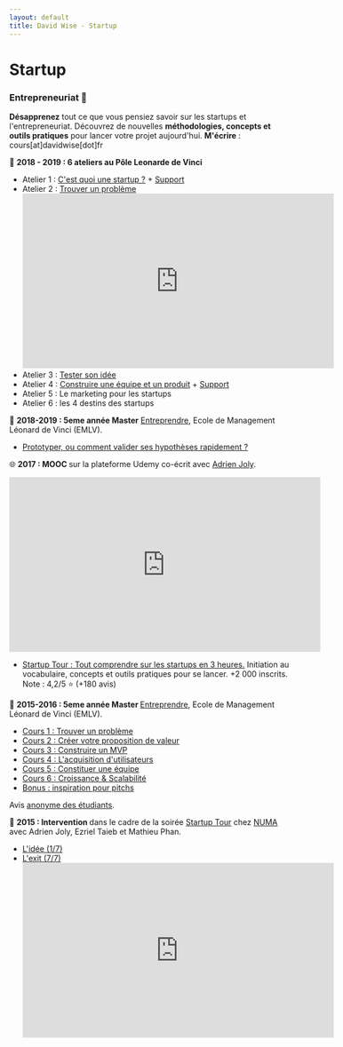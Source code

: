 ```yaml
---
layout: default
title: David Wise - Startup
---
```


<div class="post">
	<h1 class="pageTitle">Startup</h1>

<h3> Entrepreneuriat️ 🚀</h3>

<p><b>Désapprenez</b> tout ce que vous pensiez savoir sur les startups et l'entrepreneuriat. Découvrez de nouvelles <b>méthodologies, concepts et outils pratiques</b> pour lancer votre projet aujourd'hui. <b>M'écrire</b> : cours[at]davidwise[dot]fr </p>


<p>🏢 <b> 2018 - 2019 : 6 ateliers au Pôle Leonarde de Vinci </b> 

<p> 
<ul>
<li>Atelier 1 : <a href="https://youtu.be/97nmv6YpUP0">C'est quoi une startup ?</a> + <a href="https://pasteapp.com/p/5Lg98xuMZ8D">Support</a> </li> 
<li> Atelier 2 : <a href="https://youtu.be/pDnO2hpxT48">Trouver un problème</a> 
<iframe width="560" height="315" src="https://www.youtube.com/embed/pDnO2hpxT48" frameborder="0" allow="accelerometer; autoplay; encrypted-media; gyroscope; picture-in-picture" allowfullscreen></iframe>
</li> 
<li>Atelier 3 : <a href="https://youtu.be/Ed7E0ujzNAc">Tester son idée</a></li> 
<li> Atelier 4 : <a href="https://www.youtube.com/watch?v=aNcSp1D_J94">Construire une équipe et un produit</a> + <a href="https://pasteapp.com/p/W5i9SZLE88L">Support</a> </li> 
<li> Atelier 5 : Le marketing pour les startups </li>
<li> Atelier 6 : les 4 destins des startups </li>
</ul>
</p>

<p>🏢 <b> 2018-2019 : 5eme année Master</b> <u>Entreprendre</u>, Ecole de Management Léonard de Vinci (EMLV). </p>
<ul>

<li><a href="https://pasteapp.com/p/56HLdRVb8gn"> Prototyper, ou comment valider ses hypothèses rapidement ? </a></li>
</ul>

<p>🌐 <b> 2017 : MOOC </b> sur la plateforme Udemy co-écrit avec <a href="http://adrienjoly.com/">Adrien Joly</a>. 

<p><iframe width="560" height="315" src="https://www.youtube.com/embed/WAj70jDQZF8" frameborder="0" allow="autoplay; encrypted-media" allowfullscreen></iframe></p>

<ul>
<li><a href="https://www.udemy.com/startuptour/ ">Startup Tour : Tout comprendre sur les startups en 3 heures.</a> Initiation au vocabulaire, concepts et outils pratiques pour se lancer. +2 000 inscrits. Note : 4,2/5 ⭐ (+180 avis) </li>
</ul>

</p>

<p>🏢 <b> 2015-2016 : 5eme année Master </b> <u>Entreprendre</u>, Ecole de Management Léonard de Vinci (EMLV).</p>
<ul>
<li><a href="/assets/mydoc/StartupClass/STARTUP_CLASS_1DW.pdf">Cours 1 : Trouver un problème</a></li>
<li><a href="/assets/mydoc/StartupClass/STARTUP_CLASS_2DW.pdf">Cours 2 : Créer votre proposition de valeur</a> </li>  
<li><a href="/assets/mydoc/StartupClass/STARTUP_CLASS_3DW.pdf">Cours 3 : Construire un MVP</a></li> 
<li><a href="/assets/mydoc/StartupClass/STARTUP_CLASS_4DW.pdf">Cours 4 : L'acquisition d'utilisateurs</a></li> 
<li><a href="/assets/mydoc/StartupClass/STARTUP_CLASS_5DW.pdf">Cours 5 : Constituer une équipe</a> </li> 
<li><a href="/assets/mydoc/StartupClass/STARTUP_CLASS_6DW.pdf">Cours 6 : Croissance & Scalabilité</a> </li> 
<li><a href="/pitch-perfect">Bonus : inspiration pour pitchs</a></li>
</ul>

<p>Avis <a href="https://davidwise.typeform.com/report/jDTqbH/Hcua"> anonyme des étudiants</a>.<p>

<p>🏢 <b> 2015 : Intervention </b> dans le cadre de la soirée <a href="http://startuptour.strikingly.com/">Startup Tour</a> chez <a href="https://www.numa.co/">NUMA</a> avec Adrien Joly, Ezriel Taieb
et Mathieu Phan.</p>

<ul>
<li> <a href="https://youtu.be/ha0UoMjpGq8">L'idée (1/7)</a></li>
<li> <a href="https://youtu.be/iaGoV7J9Xq8">L'exit (7/7)</a>
<iframe width="560" height="315" src="https://www.youtube.com/embed/iaGoV7J9Xq8" frameborder="0" allow="accelerometer; autoplay; encrypted-media; gyroscope; picture-in-picture" allowfullscreen></iframe></li>
</ul>